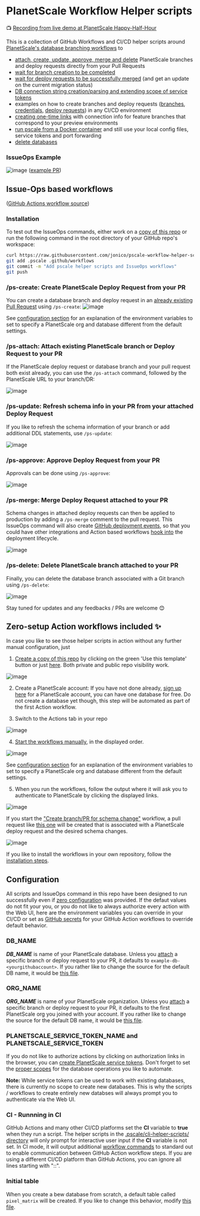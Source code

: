 # PlanetScale Workflow Helper scripts 

📺 [Recording from live demo at PlanetScale Happy-Half-Hour](https://youtu.be/l3oe7srRUZw?t=610)

This is a collection of GitHub Workflows and CI/CD helper scripts around [PlanetScale's database branching workflows](https://docs.planetscale.com/concepts/branching) to
* [attach, create, update, approve, merge and delete](#issue-ops-based-workflows) PlanetScale branches and deploy requests directly from your Pull Requests
* [wait for branch creation to be completed](.pscale/cli-helper-scripts/wait-for-branch-readiness.sh)
* [wait for deploy requests to be successfully merged](.pscale/cli-helper-scripts/wait-for-deploy-request-merged.sh) (and get an update on the current migration status)
* [DB connection string creation/parsing and extending scope of service tokens](.pscale/cli-helper-scripts/create-database.sh)
* examples on how to create branches and deploy requests ([branches](.pscale/cli-helper-scripts/add-operation-column-and-index.sh), [credentials](.pscale/cli-helper-scripts/create-database.sh), [deploy requests](.pscale/cli-helper-scripts/merge-latest-open-deploy-request.sh)) in any CI/CD environment
* [creating one-time links](.pscale/cli-helper-scripts/create-branch-connection-string.sh) with connection info for feature branches that correspond to your preview environments
* [run pscale from a Docker container](.pscale/cli-helper-scripts/use-pscale-docker-image.sh) and still use your local config files, service tokens and port forwarding
* [delete databases](.pscale/cli-helper-scripts/remove-database.sh)

### IssueOps Example

![image](https://user-images.githubusercontent.com/1872314/149749143-16a484ec-7ebf-41e3-9d93-c81c24876b1e.png)
([example PR](https://github.com/jonico/pscale-cli-helper-scripts/pull/11))

## Issue-Ops based workflows

([GitHub Actions workflow source](.github/workflows/issue-ops-ps-commands.yml))

### Installation

To test out the IssueOps commands, either work on a [copy of this repo](https://github.com/jonico/pscale-cli-helper-scripts/generate) or run the following command in the root directory of your GitHub repo's workspace:

```bash
curl https://raw.githubusercontent.com/jonico/pscale-workflow-helper-scripts/main/install.sh | bash
git add .pscale .github/workflows
git commit -m "Add pscale helper scripts and IssueOps workflows"
git push
```

### /ps-create: Create PlanetScale Deploy Request from your PR

You can create a database branch and deploy request in an [already existing Pull Request](https://github.com/jonico/pscale-cli-helper-scripts/pull/2) using `/ps-create`:
![image](https://user-images.githubusercontent.com/1872314/143734380-132bdd39-b4bc-4ec0-b1e8-79d31748542c.png)

See [configuration section](#configuration) for an explanation of the environment variables to set to specify a PlanetScale org and database different from the default settings.

### /ps-attach: Attach existing PlanetScale branch or Deploy Request to your PR

If the PlanetScale deploy request or database branch and your pull request both exist already, you can use the `/ps-attach` command, followed by the PlanetScale URL to your branch/DR:

![image](https://user-images.githubusercontent.com/1872314/149749143-16a484ec-7ebf-41e3-9d93-c81c24876b1e.png)

### /ps-update: Refresh schema info in your PR from your attached Deploy Request

If you like to refresh the schema information of your branch or add additional DDL statements, use `/ps-update`:

![image](https://user-images.githubusercontent.com/1872314/144099735-8e023ecf-31ef-4129-82d0-3aa91d5c9777.png)

### /ps-approve: Approve Deploy Request from your PR

Approvals can be done using `/ps-approve`:

![image](https://user-images.githubusercontent.com/1872314/144145346-4263e70e-4eca-4bfe-b2b3-639cca99f1bd.png)

### /ps-merge: Merge Deploy Request attached to your PR

Schema changes in attached deploy requests can then be applied to production by adding a `/ps-merge` comment to the pull request. This IssueOps command will also create [GitHub deployment events](https://docs.github.com/en/rest/guides/delivering-deployments), so that you could have other integrations and Action based workflows [hook into](https://docs.github.com/en/actions/learn-github-actions/events-that-trigger-workflows#deployment) the deployment lifecycle.

![image](https://user-images.githubusercontent.com/1872314/143507761-4112d767-ed12-4353-828c-629ac83e9851.png)

### /ps-delete: Delete PlanetScale branch attached to your PR

Finally, you can delete the database branch associated with a Git branch using `/ps-delete`:

![image](https://user-images.githubusercontent.com/1872314/144534299-a62a234b-2671-467b-9ec7-1cac89f85ff6.png)

Stay tuned for updates and any feedbacks / PRs are welcome 😊

## Zero-setup Action workflows included :sparkles:

In case you like to see those helper scripts in action without any further manual configuration, just 

1. [Create a copy of this repo](https://github.com/jonico/pscale-cli-helper-scripts/generate) by clicking on the green 'Use this template' button or just [here](https://github.com/jonico/pscale-cli-helper-scripts/generate). Both private and public repo visibility work.

![image](https://user-images.githubusercontent.com/1872314/141356169-d1dcc996-9e3f-41bc-b4cb-c96b5f0cb843.png)

2. Create a PlanetScale account:  If you have not done already, [sign up here](https://auth.planetscale.com/sign-up) for a PlanetScale account, you can have one database for free. Do not create a database yet though, this step will be automated as part of the first Action workflow.

3. Switch to the Actions tab in your repo

![image](https://user-images.githubusercontent.com/1872314/143506776-69faa942-475f-41d0-8667-07fd2106c06b.png)

4. [Start the workflows manually](https://docs.github.com/en/actions/managing-workflow-runs/manually-running-a-workflow), in the displayed order.

![image](https://user-images.githubusercontent.com/1872314/142615142-e60164a0-f441-47ee-b92e-ef20e22aca81.png)

See [configuration section](#configuration) for an explanation of the environment variables to set to specify a PlanetScale org and database different from the default settings.

5. When you run the workflows, follow the output where it will ask you to authenticate to PlanetScale by clicking the displayed links.

![image](https://user-images.githubusercontent.com/1872314/142614600-83d06471-b0bd-4c7a-81bb-d8836e547e78.png)

If you start the ["Create branch/PR for schema change"](https://github.com/jonico/pscale-cli-helper-scripts/actions/workflows/create-db-branch-and-pr-dr.yml) workflow, a pull request like [this one](https://github.com/jonico/pscale-cli-helper-scripts/pull/2) will be created that is associated with a PlanetScale deploy request and the desired schema changes.

![image](https://user-images.githubusercontent.com/1872314/144895567-85937eb8-25eb-4066-9863-8e834a108127.png)

If you like to install the workflows in your own repository, follow the [installation steps](#installation).

## Configuration

All scripts and IssueOps command in this repo have been designed to run successfully even if [zero configuration](#zero-setup-action-workflows-included-sparkles) was provided. If the defaut values do not fit your you, or you do not like to always authorize every action with the Web UI, here are the environment variables you can override in your CI/CD or set as [GitHub secrets](https://docs.github.com/en/actions/security-guides/encrypted-secrets#creating-encrypted-secrets-for-a-repository) for your GitHub Action workflows to override default behavior.

### DB_NAME

***DB_NAME*** is name of your PlanetScale database. Unless you [attach](#ps-attach-attach-existing-planetscale-branch-or-deploy-request-to-your-pr) a specific branch or deploy request to your PR, it defaults to `example-db-<yourgithubaccount>`. If you rather like to change the source for the default DB name, it would be [this file](.pscale/cli-helper-scripts/set-db-and-org-and-branch-name.sh).

### ORG_NAME

***ORG_NAME*** is name of your PlanetScale organization. Unless you [attach](#ps-attach-attach-existing-planetscale-branch-or-deploy-request-to-your-pr) a specific branch or deploy request to your PR, it defaults to the first PlanetScale org you joined with your account. If you rather like to change the source for the default DB name, it would be [this file](.pscale/cli-helper-scripts/set-db-and-org-and-branch-name.sh).

### PLANETSCALE_SERVICE_TOKEN_NAME and PLANETSCALE_SERVICE_TOKEN

If you do not like to authorize actions by clicking on authorization links in the browser, you can [create PlanetScale service tokens](https://docs.planetscale.com/reference/service-tokens#create-service-tokens-using-the-planetscale-ui). Don't forget to set the [proper scopes](https://docs.planetscale.com/reference/service-tokens#add-database-access-permissions) for the database operations you like to automate.

**Note:** While service tokens can be used to work with existing databases, there is currently no scope to create new databases. This is why the scripts / workflows to create entirely new databses will always prompt you to authenticate via the Web UI.

### CI - Runnning in CI

GitHub Actions and many other CI/CD platforms set the **CI** variable to **true** when they run a script. The helper scripts in the [.pscale/cli-helper-scripts/ directory](.pscale/cli-helper-scripts/) will only prompt for interactive user input if the **CI** variable is not set. In CI mode, it will output additional [workflow commands](https://docs.github.com/en/actions/using-workflows/workflow-commands-for-github-actions) to standard out to enable communication between GitHub Action workflow steps. If you are using a different CI/CD platform than GitHub Actions, you can ignore all lines starting with "::".

### Initial table

When you create a bew database from scratch, a default table called `pixel_matrix` will be created. If you like to change this behavior, modify [this file](.pscale/cli-helper-scripts/create-database.sh).
